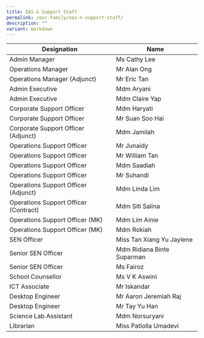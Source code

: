 ```yaml
---
title: EAS & Support Staff
permalink: /our-family/eas-n-support-staff/
description: ""
variant: markdown
---
```

| Designation | Name 
| -------- | -------- 
| Admin Manager    | Ms Cathy Lee
Operations Manager | Mr Alan Ong
Operations Manager (Adjunct)| Mr Eric Tan
Admin Executive | Mdm Aryani
Admin Executive | Mdm Claire Yap
Corporate Support Officer | Mdm Haryati
Corporate Support Officer | Mr Suan Soo Hai
Corporate Support Officer (Adjunct) | Mdm Jamilah
Operations Support Officer | Mr Junaidy
Operations Support Officer | Mr William Tan
Operations Support Officer | Mdm Saadiah
Operations Support Officer | Mr Suhandi 
Operations Support Officer (Adjunct) | Mdm Linda Lim
Operations Support Officer (Contract) | Mdm Siti Salina
Operations Support Officer (MK) | Mdm Lim Ainie
Operations Support Officer (MK) | Mdm Rokiah
SEN Officer | Miss Tan Xiang Yu Jaylene
Senior SEN Officer | Mdm Ridiana Binte Suparman
Senior SEN Officer| Ms Fairoz
School Counsellor | Ms V K Aswini
ICT Associate | Mr Iskandar
Desktop Engineer | Mr Aaron Jeremiah Raj
Desktop Engineer | Mr Tay Yu Han
Science Lab Assistant | Mdm Norsuryani
Librarian | Miss Patlolla Umadevi